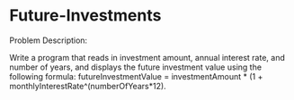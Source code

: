 # Future-Investments

Problem Description:

Write a program that reads in investment amount, annual interest rate, and number of years, and displays the future investment value using the following formula: futureInvestmentValue = investmentAmount * (1 + monthlyInterestRate^(numberOfYears*12).
